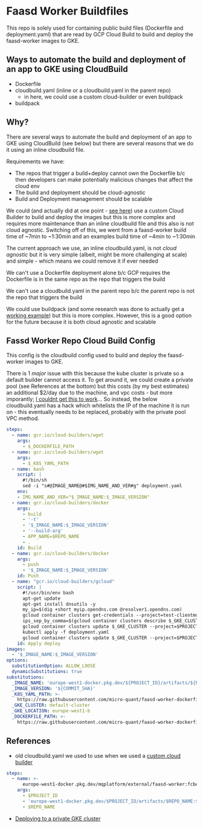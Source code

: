 # Faasd Worker Buildfiles

This repo is solely used for containing public build files (Dockerfile and deployment.yaml) that are read by GCP Cloud Build to build and deploy the faasd-worker images to GKE.

## Ways to automate the build and deployment of an app to GKE using CloudBuild

- Dockerfile
- cloudbuild.yaml (inline or a cloudbuild.yaml in the parent repo)
  - in here, we could use a custom cloud-builder or even buildpack
- buildpack

## Why?

There are several ways to automate the build and deployment of an app to GKE using CloudBuild (see below) but there are several reasons that we do it using an inline cloudbuild file.

Requirements we have:
- The repos that trigger a build+deploy cannot own the Dockerfile b/c then developers can make potentially malicious changes that affect the cloud env
- The build and deployment should be cloud-agnostic
- Build and Deployment management should be scalable


We could (and actually did at one point - [see here](https://github.com/micro-quant/faasd-worker/tree/74b9c4a4d57f3840bf91f29087731730016b2b0a)) use a custom Cloud Builder to build and deploy the images but this is more complex and requires more maintenance than an inline cloudbuild file and this also is not cloud agnostic.  Switching off of this, we went from a faasd-worker build time of ~7min to ~1:30min and an examples build time of ~4min to ~1:30min

The current approach we use, an inline cloudbuild.yaml, is not _cloud agnostic_ but it is very simple (albeit, might be more challenging at scale) and simple - which means we could remove it if ever needed

We can't use a Dockerfile deployment alone b/c GCP requires the Dockerfile is in the same repo as the repo that triggers the build

We can't use a cloudbuild.yaml in the parent repo b/c the parent repo is not the repo that triggers the build

We could use buildpack (and some research was done to actually get a [working example](https://github.com/micro-quant/faasd-worker-buildpack)) but this is more complex.  However, this is a good option for the future because it is both cloud agnostic and scalable

## Fassd Worker Repo Cloud Build Config

This config is the cloudbuild config used to build and deploy the faasd-worker images to GKE.

There is 1 _major_ issue with this because the kube cluster is private so a default builder cannot access it.  To get around it, we could create a private pool (see References at the bottom) but this costs (by my best estimates) an additional $2/day due to the machine, and vpc costs - but more imporantly; [I couldnt get this to work](https://github.com/micro-quant/faasd-worker-buildfiles/blob/main/build_to_private_gke.sh)...  So instead, the below cloudbuild.yaml has a hack which whitelists the IP of the machine it is run on - this eventually needs to be replaced, probably with the private pool VPC method.

```yaml
steps:
  - name: gcr.io/cloud-builders/wget
    args:
      - $_DOCKERFILE_PATH
  - name: gcr.io/cloud-builders/wget
    args:
      - $_K8S_YAML_PATH
  - name: bash
    script: |
      #!/bin/sh
      sed -i "s#@IMAGE_NAME@#$IMG_NAME_AND_VER#g" deployment.yaml
	env:
    - IMG_NAME_AND_VER="$_IMAGE_NAME:$_IMAGE_VERSION"
  - name: gcr.io/cloud-builders/docker
    args:
      - build
      - '-t'
      - '$_IMAGE_NAME:$_IMAGE_VERSION'
      - '--build-arg'
      - APP_NAME=$REPO_NAME
      - .
    id: Build
  - name: gcr.io/cloud-builders/docker
    args:
      - push
      - '$_IMAGE_NAME:$_IMAGE_VERSION'
    id: Push
  - name: "gcr.io/cloud-builders/gcloud"
    script: |
      #!/usr/bin/env bash
      apt-get update
      apt-get install dnsutils -y
      my_ip=$(dig +short myip.opendns.com @resolver1.opendns.com)
      gcloud container clusters get-credentials --project=test-clientmq --region=$_GKE_LOCATION $_GKE_CLUSTER
      ips_sep_by_comma=$(gcloud container clusters describe $_GKE_CLUSTER --project=test-clientmq --zone=$_GKE_LOCATION --format='value(masterAuthorizedNetworksConfig.cidrBlocks[].cidrBlock.list())')
      gcloud container clusters update $_GKE_CLUSTER --project=$PROJECT_ID --zone=$_GKE_LOCATION --enable-master-authorized-networks --master-authorized-networks "$ips_sep_by_comma,$my_ip/32"
      kubectl apply -f deployment.yaml
      gcloud container clusters update $_GKE_CLUSTER --project=$PROJECT_ID --zone=$_GKE_LOCATION --enable-master-authorized-networks --master-authorized-networks "$ips_sep_by_comma"
    id: Apply deploy
images:
  - '$_IMAGE_NAME:$_IMAGE_VERSION'
options:
  substitutionOption: ALLOW_LOOSE
  dynamicSubstitutions: true
substitutions:
  _IMAGE_NAME: 'europe-west1-docker.pkg.dev/${PROJECT_ID}/artifacts/${REPO_NAME}'
  _IMAGE_VERSION: '${COMMIT_SHA}'
  _K8S_YAML_PATH: >-
    https://raw.githubusercontent.com/micro-quant/faasd-worker-dockerfile/main/deployment.yaml
  _GKE_CLUSTER: default-cluster
  _GKE_LOCATION: europe-west1-b
  _DOCKERFILE_PATH: >-
    https://raw.githubusercontent.com/micro-quant/faasd-worker-dockerfile/main/Dockerfile
```

## References

- old cloudbuild.yaml we used to use when we used a [custom cloud builder](https://github.com/micro-quant/faasd-worker/tree/74b9c4a4d57f3840bf91f29087731730016b2b0a)

```yaml
steps:
  - name: >-
	  europe-west1-docker.pkg.dev/mqplatform/external/faasd-worker:fcbefbe8289d3fb8eddd371fd50c297b9a6b41f8
	args:
	  - $PROJECT_ID
	  - 'europe-west1-docker.pkg.dev/$PROJECT_ID/artifacts/$REPO_NAME:$COMMIT_SHA'
	  - $REPO_NAME
```

- [Deploying to a private GKE cluster](https://cloud.google.com/build/docs/private-pools/accessing-private-gke-clusters-with-cloud-build-private-pools)